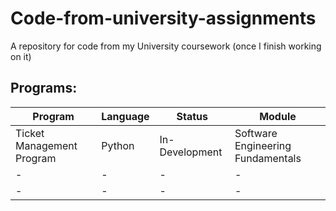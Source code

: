 # Code-from-university-assignments
A repository for code from my University coursework (once I finish working on it)

## Programs:

| Program | Language | Status | Module |  
| --- | ----------- | - | - |
| Ticket Management Program | Python | In-Development | Software Engineering Fundamentals | 
| - | - | - | - |
| - | - | - | - |
